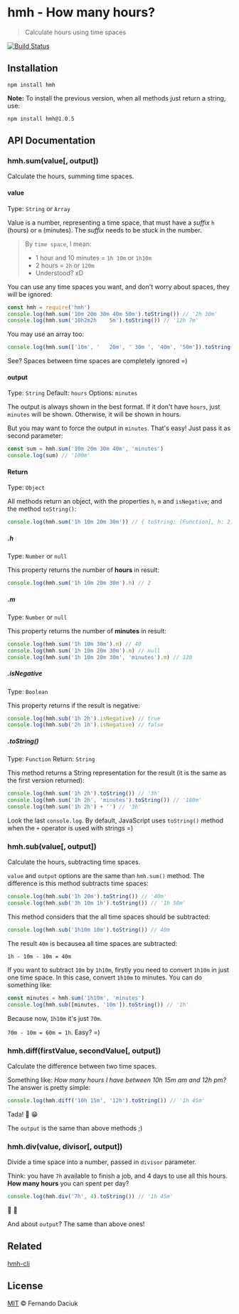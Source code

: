 # hmh - How many hours?

> Calculate hours using time spaces

[![Build Status][travis-image]][travis-url]

## Installation

```console
npm install hmh
```

**Note:** To install the previous version, when all methods just return a string, use:

```console
npm install hmh@1.0.5
```

## API Documentation

### hmh.sum(value[, output])

Calculate the hours, summing time spaces.

#### value

Type: `String` or `Array`

Value is a number, representing a time space, that must have a _suffix_ `h` (hours) or `m` (minutes).
The _suffix_ needs to be stuck in the number.

> By `time space`, I mean:
>  - 1 hour and 10 minutes = `1h 10m` or `1h10m`
>  - 2 hours = `2h` or `120m`
>  - Understood? xD

You can use any time spaces you want, and don't worry about spaces, they will be ignored:

```js
const hmh = require('hmh')
console.log(hmh.sum('10m 20m 30m 40m 50m').toString()) // '2h 30m'
console.log(hmh.sum('10h2m2h    5m').toString()) // '12h 7m'
```

You may use an array too:

```js
console.log(hmh.sum(['10m', '   20m', ' 30m ', '40m', '50m']).toString()) // '2h 30m'
```

See? Spaces between time spaces are completely ignored =)


#### output

Type: `String` Default: `hours` Options: `minutes`

The output is always shown in the best format. If it don't have `hours`, just `minutes` will be shown.
Otherwise, it will be shown in hours.

But you may want to force the output in `minutes`. That's easy! Just pass it as second parameter:

```js
const sum = hmh.sum('10m 20m 30m 40m', 'minutes')
console.log(sum) // '100m'
```

#### Return

Type: `Object`

All methods return an object, with the properties `h`, `m` and `isNegative`; and the method `toString()`:

```js
console.log(hmh.sum('1h 10m 20m 30m')) // { toString: [Function], h: 2, m: null }
```

##### .h

Type: `Number` or `null`

This property returns the number of **hours** in result:

```js
console.log(hmh.sum('1h 10m 20m 30m').h) // 2
```

##### .m

Type: `Number` or `null`

This property returns the number of **minutes** in result:

```js
console.log(hmh.sum('1h 10m 30m').m) // 40
console.log(hmh.sum('1h 10m 20m 30m').m) // null
console.log(hmh.sum('1h 10m 20m 30m', 'minutes').m) // 120
```

##### .isNegative

Type: `Boolean`

This property returns if the result is negative:

```js
console.log(hmh.sub('1h 2h').isNegative) // true
console.log(hmh.sub('2h 1h').isNegative) // false
```

##### .toString()

Type: `Function` Return: `String`

This method returns a String representation for the result (it is the same as the first version returned):

```js
console.log(hmh.sum('1h 2h').toString()) // '3h'
console.log(hmh.sum('1h 2h', 'minutes').toString()) // '180m'
console.log(hmh.sum('1h 2h') + '') // '3h'
```

Look the last `console.log`. By default, JavaScript uses `toString()` method when the `+` operator is used with strings =)

### hmh.sub(value[, output])

Calculate the hours, subtracting time spaces.

`value` and `output` options are the same than `hmh.sum()` method. The difference is this method subtracts time spaces:

```js
console.log(hmh.sub('1h 20m').toString()) // '40m'
console.log(hmh.sub('3h 10m 1h').toString()) // '1h 50m'
```

This method considers that the all time spaces should be subtracted:

```js
console.log(hmh.sub('1h10m 10m').toString()) // 40m
```

The result `40m` is becausea all time spaces are subtracted:

```console
1h - 10m - 10m = 40m
```

If you want to subtract `10m` by `1h10m`, firstly you need to convert `1h10m` in just one time space. In this case, convert `1h10m` to minutes. You can do something like:

```js
const minutes = hmh.sum('1h10m', 'minutes')
console.log(hmh.sub([minutes, '10m']).toString()) // '1h'
```
Because now, `1h10m` it's just `70m`.

`70m - 10m = 60m = 1h`. Easy? =)

### hmh.diff(firstValue, secondValue[, output])

Calculate the difference between two time spaces.

Something like: _How many hours I have between 10h 15m am and 12h pm?_
The answer is pretty simple:

```js
console.log(hmh.diff('10h 15m', '12h').toString()) // '1h 45m'
```

Tada! :tada: :grin:

The `output` is the same than above methods ;)

### hmh.div(value, divisor[, output])

Divide a time space into a number, passed in `divisor` parameter.

Think: you have `7h` available to finish a job, and 4 days to use all this hours.
**How many hours** you can spent per day?

```js
console.log(hmh.div('7h', 4).toString()) // '1h 45m'
```

:dancer: :dancer:

And about `output`? The same than above ones!

## Related

[hmh-cli][hmh-cli-url]

## License

[MIT][license-url] &copy; Fernando Daciuk

[travis-image]: https://travis-ci.org/fdaciuk/hmh.svg?branch=master
[travis-url]: https://travis-ci.org/fdaciuk/hmh
[hmh-cli-url]: https://github.com/fdaciuk/hmh-cli
[license-url]: https://github.com/fdaciuk/licenses/blob/master/MIT-LICENSE.md
